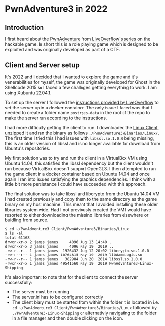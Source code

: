 # PwnAdventure3 in 2022

## Introduction

I first heard about the [PwnAdventure](https://www.pwnadventure.com/) from [LiveOverflow's series](https://www.youtube.com/playlist?list=PLhixgUqwRTjzzBeFSHXrw9DnQtssdAwgG) on the hackable game. In short this is a role playing game which is designed to be exploited and was originally developed as part of a CTF.  

## Client and Server setup

It's 2022 and I decided that I wanted to explore the game and it's venerabilities for myself, the game was originally developed for Ghost in the Shellcode 2015 so I faced a few challnges getting everything to work. I am using Xubuntu 22.04.1.

To set up the server I followed the [instructions provided by LiveOverflow](https://github.com/LiveOverflow/PwnAdventure3#option-3---docker) to set the server up in a docker container. The only issue I faced was that I needed to create a folder name `postrges-data` in the root of the repo to make the server run according to the instructions.

I had more difficulty getting the client to run. I downloaded the [Linux Client](https://www.pwnadventure.com/PwnAdventure3_Linux.zip), unzipped it and ran the binary as follows `./PwnAdventure3/Binaries/Linux/`. The first time I tried this I had issues with `libssl.so.1.0.0` being missing, this is an older version of libssl and is no longer available for download from Ubuntu's repositories. 

My first solution was to try and run the client in a VirtualBox VM using Ubuntu 14.04, this satisfied the libssl dependency but the client wouldn't run because VirtualBox doesn't support OpenGL3. I then attempted to run the game client in a docker container based on Ubuntu 14.04 and once again I ran into issues satisfying the graphics dependencies. I think with a little bit more persistance I could have succeeded with this approach. 

The final solution was to take libssl and libcrypto from the Ubuntu 14.04 VM I had created previously and copy them to the same directory as the game binary on my host machine. This meant that I avoided installing these older libraries system wide. Had I not previously created the VM I would have resorted to either downloading the missing libraries from elsewhere or buidling from source.

```
$ cd ~/PwnAdventure3_Client/PwnAdventure3/Binaries/Linux                                                                                 
$ ls -al
total 61168
drwxr-xr-x 2 james james     4096 Aug 13 14:40 .
drwxr-xr-x 3 james james     4096 May 19  2019 ..
-rw-r--r-- 1 james james  1926432 Aug 12 20:02 libcrypto.so.1.0.0
-rw-r--r-- 1 james james 10764815 May 19  2019 libGameLogic.so
-rw-r--r-- 1 james james   382984 Jun 20  2014 libssl.so.1.0.0
-rwxr-xr-x 1 james james 49541560 May 19  2019 PwnAdventure3-Linux-Shipping
```

It's also important to note that for the client to connect the server successfully:
- The server must be running
- The server.ini has to be configured correctly
- The client biary must be started from within the folder it is located in i.e. `cd ~/PwnAdventure3_Client/PwnAdventure3/Binaries/Linux` followed by `./PwnAdventure3-Linux-Shipping` or alternativly navigating to the folder in a file manager and then double clicking on the icon.


